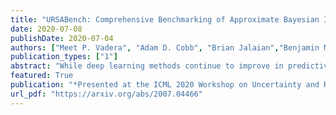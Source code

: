```yaml
---
title: "URSABench: Comprehensive Benchmarking of Approximate Bayesian Inference Methods for Deep Neural Networks"
date: 2020-07-08
publishDate: 2020-07-04
authors: ["Meet P. Vadera", "Adam D. Cobb", "Brian Jalaian","Benjamin M. Marlin"]
publication_types: ["1"]
abstract: "While deep learning methods continue to improve in predictive accuracy on a wide range of application domains, significant issues remain with other aspects of their performance including their ability to quantify uncertainty and their robustness. Recent advances in approximate Bayesian inference hold significant promise for addressing these concerns, but the computational scalability of these methods can be problematic when applied to large-scale models. In this paper, we describe initial work on the development ofURSABench(the Uncertainty, Robustness, Scalability, and Accu-racy Benchmark), an open-source suite of bench-marking tools for comprehensive assessment of approximate Bayesian inference methods with a focus on deep learning-based classification tasks"
featured: True
publication: "*Presented at the ICML 2020 Workshop on Uncertainty and Robustness in Deep Learning*"
url_pdf: "https://arxiv.org/abs/2007.04466"
---
```


